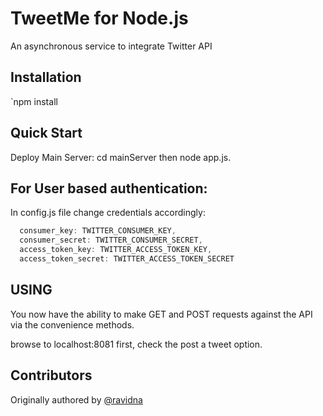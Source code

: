 # TweetMe for Node.js

An asynchronous service to integrate Twitter API  

## Installation

`npm install 

## Quick Start

Deploy Main Server: cd mainServer then node app.js.


## For User based authentication:
In config.js file change credentials accordingly:

```javascript
  consumer_key: TWITTER_CONSUMER_KEY,
  consumer_secret: TWITTER_CONSUMER_SECRET,
  access_token_key: TWITTER_ACCESS_TOKEN_KEY,
  access_token_secret: TWITTER_ACCESS_TOKEN_SECRET
```

## USING

You now have the ability to make GET and POST requests against the API via the convenience methods.

browse to localhost:8081 first, check the post a tweet option.

## Contributors

Originally authored by  [@ravidna](http://github.com/ravidna)




